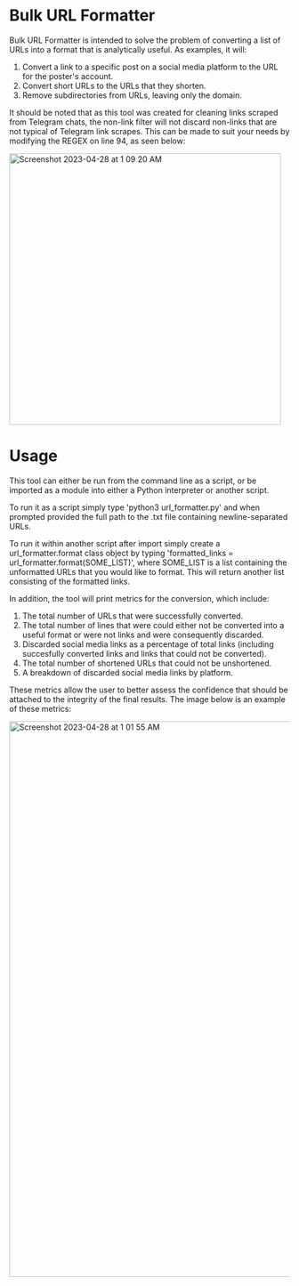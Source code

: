 # Bulk URL Formatter
Bulk URL Formatter is intended to solve the problem of converting a list of URLs into a format that is analytically useful. As examples, it will: 
1) Convert a link to a specific post on a social media platform to the URL for the poster's account.
2) Convert short URLs to the URLs that they shorten.
3) Remove subdirectories from URLs, leaving only the domain.

It should be noted that as this tool was created for cleaning links scraped from Telegram chats, the non-link filter will not discard non-links that are not typical of Telegram link scrapes. This can be made to suit your needs by modifying the REGEX on line 94, as seen below:

<img width="488" alt="Screenshot 2023-04-28 at 1 09 20 AM" src="https://user-images.githubusercontent.com/110642777/235059465-9a4b6f35-60e4-434f-8c87-424918cf3862.png">


# Usage
This tool can either be run from the command line as a script, or be imported as a module into either a Python interpreter or another script. 

To run it as a script simply type 'python3 url_formatter.py' and when prompted provided the full path to the .txt file containing newline-separated URLs.

To run it within another script after import simply create a url_formatter.format class object by typing 'formatted_links = url_formatter.format(SOME_LIST)', where SOME_LIST is a list containing the unformatted URLs that you would like to format. This will return another list consisting of the formatted links.

In addition, the tool will print metrics for the conversion, which include: 

1) The total number of URLs that were successfully converted.
2) The total number of lines that were could either not be converted into a useful format or were not links and were consequently discarded.
3) Discarded social media links as a percentage of total links (including succesfully converted links and links that could not be converted).
4) The total number of shortened URLs that could not be unshortened.
5) A breakdown of discarded social media links by platform.

These metrics allow the user to better assess the confidence that should be attached to the integrity of the final results. The image below is an example of these metrics:

<img width="999" alt="Screenshot 2023-04-28 at 1 01 55 AM" src="https://user-images.githubusercontent.com/110642777/235058409-150d9a16-5edc-4f19-a9d2-4cc62cb38762.png">

